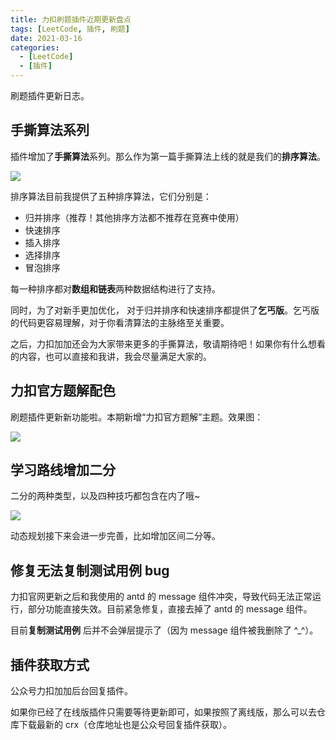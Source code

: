 ```yaml
---
title: 力扣刷题插件近期更新盘点
tags: [LeetCode, 插件, 刷题]
date: 2021-03-16
categories:
  - [LeetCode]
  - [插件]
---
```


刷题插件更新日志。

<!-- more -->

## 手撕算法系列

插件增加了**手撕算法**系列。那么作为第一篇手撕算法上线的就是我们的**排序算法**。

![](https://p.ipic.vip/i7kdi7.jpg)

排序算法目前我提供了五种排序算法，它们分别是：

- 归并排序（推荐！其他排序方法都不推荐在竞赛中使用）
- 快速排序
- 插入排序
- 选择排序
- 冒泡排序

每一种排序都对**数组和链表**两种数据结构进行了支持。

同时，为了对新手更加优化， 对于归并排序和快速排序都提供了**乞丐版**。乞丐版的代码更容易理解，对于你看清算法的主脉络至关重要。

之后，力扣加加还会为大家带来更多的手撕算法，敬请期待吧！如果你有什么想看的内容，也可以直接和我讲，我会尽量满足大家的。

## 力扣官方题解配色

刷题插件更新新功能啦。本期新增“力扣官方题解”主题。效果图：

![](https://p.ipic.vip/h1hu30.jpg)

## 学习路线增加二分

二分的两种类型，以及四种技巧都包含在内了哦~

![](https://p.ipic.vip/3u4f7t.jpg)

动态规划接下来会进一步完善，比如增加区间二分等。

## 修复无法复制测试用例 bug

力扣官网更新之后和我使用的 antd 的 message 组件冲突，导致代码无法正常运行，部分功能直接失效。目前紧急修复，直接去掉了 antd 的 message 组件。

目前**复制测试用例** 后并不会弹层提示了（因为 message 组件被我删除了 ^\_^）。

## 插件获取方式

公众号力扣加加后台回复插件。

如果你已经了在线版插件只需要等待更新即可，如果按照了离线版，那么可以去仓库下载最新的 crx（仓库地址也是公众号回复插件获取）。
